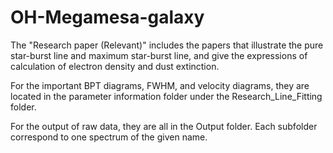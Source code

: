 # OH-Megamesa-galaxy

The "Research paper (Relevant)" includes the papers that illustrate the pure star-burst line and maximum star-burst line, and give the expressions of calculation of electron density and dust extinction.  

For the important BPT diagrams, FWHM, and velocity diagrams, they are located in the parameter information folder under the Research_Line_Fitting folder. 

For the output of raw data, they are all in the Output folder. Each subfolder correspond to one spectrum of the given name. 
